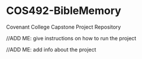 # COS492-BibleMemory
Covenant College Capstone Project Repository

//ADD ME: give instructions on how to run the project

//ADD ME: add info about the project

